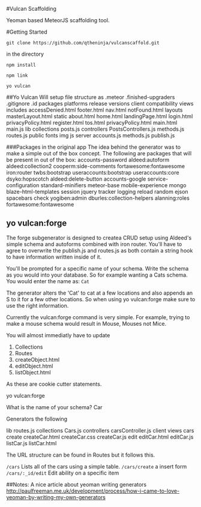 #Vulcan Scaffolding

Yeoman based MeteorJS scaffolding tool. 

#Getting Started

`git clone https://github.com/qtheninja/vulcanscaffold.git`

in the directory

`npm install`

`npm link`

`yo vulcan`


##Yo Vulcan
Will setup file structure as
.meteor
	.finished-upgraders
	.gitignore
	.id
	packages
	platforms
	release
	versions
client
	compatibility
	views
		includes
			accessDenied.html
			footer.html
			nav.html
			notFound.html
		layouts
			masterLayout.html
		static
			about.html
			home.html
			landingPage.html
			login.html
			privacyPolicy.html
			register.html
			tos.html
			privacyPolicy.html
		main.html
		main.js
lib
	collections
		posts.js
	controllers
		PostsControllers.js
	methods.js
	routes.js
public
	fonts
	img
	js
server
	accounts.js
	methods.js
	publish.js


###Packages in the original app
The idea behind the generator was to make a simple out of the box concept. 
The following are packages that will be present in out of the box:
accounts-password
aldeed:autoform
aldeed:collection2
cooperm:side-comments
fortawesome:fontawesome
iron:router
twbs:bootstrap
useraccounts:bootstrap
useraccounts:core
dsyko:hopscotch
aldeed:delete-button
accounts-google
service-configuration
standard-minifiers
meteor-base
mobile-experience
mongo
blaze-html-templates
session
jquery
tracker
logging
reload
random
ejson
spacebars
check
yogiben:admin
dburles:collection-helpers
alanning:roles
fortawesome:fontawesome

## yo vulcan:forge
The forge subgenerator is designed to createa  CRUD setup using Aldeed's simple schema and autoforms combined with iron router. 
You'll have to agree to overwrite the publish.js and routes.js as both contain a string hook to have information written inside of it. 

You'll be prompted for a specific name of your schema. Write the schema as you would into your database. So for example wanting a Cats schema. 
You would enter the name as: `Cat`

The generator alters the 'Cat' to cat at a few locations and also appends an S to it for a few other locations. So when using yo vulcan:forge make sure to use the right information. 

Currently the vulcan:forge command is very simple. For example, trying to make a mouse schema would result in Mouse, Mouses not Mice. 

You will almost immediatly have to update

1. Collections
2. Routes
3. createObject.html
4. editObject.html
5. listObject.html

As these are cookie cutter statements.  

yo vulcan:forge

What is the name of your schema? Car

Generators the following 

lib
	routes.js
	collections
		Cars.js
	controllers
		carsController.js
client
	views
		cars
			create
				createCar.html
				createCar.css
				createCar.js
			edit
				editCar.html
				editCar.js
			listCar.js
			listCar.html

The URL structure can be found in Routes but it follows this.

`/cars`
	Lists all of the cars using a simple table.
`/cars/create`
	a insert form
`/cars/:_id/edit`
	Edit ability on a specific item


##Notes:
A nice article about yeoman writing generators
http://paulfreeman.me.uk/development/process/how-i-came-to-love-yeoman-by-writing-my-own-generators